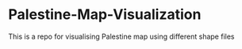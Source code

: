 # Palestine-Map-Visualization
This is a repo for visualising Palestine map using different shape files
